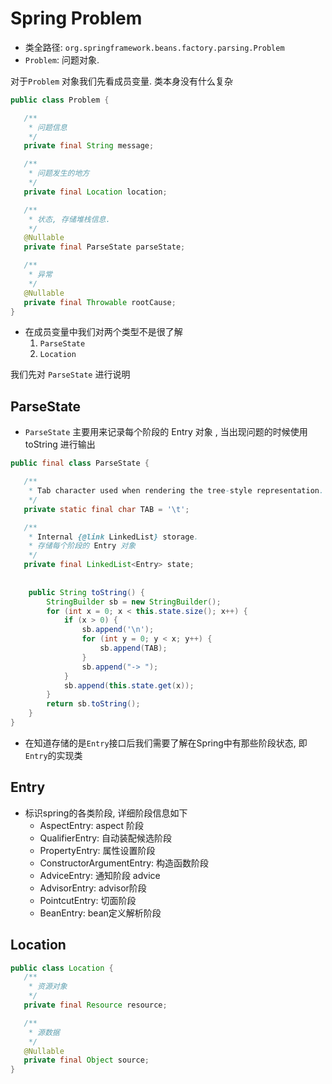 # Spring Problem
- 类全路径: `org.springframework.beans.factory.parsing.Problem`
- `Problem`: 问题对象. 



对于`Problem` 对象我们先看成员变量. 类本身没有什么复杂





```java
public class Problem {

   /**
    * 问题信息
    */
   private final String message;

   /**
    * 问题发生的地方
    */
   private final Location location;

   /**
    * 状态, 存储堆栈信息. 
    */
   @Nullable
   private final ParseState parseState;

   /**
    * 异常
    */
   @Nullable
   private final Throwable rootCause;
}
```





- 在成员变量中我们对两个类型不是很了解
  1. `ParseState`
  2. `Location`



我们先对 `ParseState` 进行说明



## ParseState



- `ParseState` 主要用来记录每个阶段的 Entry 对象 , 当出现问题的时候使用 toString 进行输出



```java
public final class ParseState {

   /**
    * Tab character used when rendering the tree-style representation.
    */
   private static final char TAB = '\t';

   /**
    * Internal {@link LinkedList} storage.
    * 存储每个阶段的 Entry 对象
    */
   private final LinkedList<Entry> state;
    
    
    public String toString() {
		StringBuilder sb = new StringBuilder();
		for (int x = 0; x < this.state.size(); x++) {
			if (x > 0) {
				sb.append('\n');
				for (int y = 0; y < x; y++) {
					sb.append(TAB);
				}
				sb.append("-> ");
			}
			sb.append(this.state.get(x));
		}
		return sb.toString();
	}
}
```



- 在知道存储的是`Entry`接口后我们需要了解在Spring中有那些阶段状态, 即`Entry`的实现类



## Entry

- 标识spring的各类阶段, 详细阶段信息如下
  - AspectEntry: aspect 阶段
  - QualifierEntry: 自动装配候选阶段
  - PropertyEntry: 属性设置阶段
  - ConstructorArgumentEntry: 构造函数阶段
  - AdviceEntry: 通知阶段 advice
  - AdvisorEntry: advisor阶段
  - PointcutEntry: 切面阶段
  - BeanEntry: bean定义解析阶段









## Location





```java
public class Location {
   /**
    * 资源对象
    */
   private final Resource resource;

   /**
    * 源数据
    */
   @Nullable
   private final Object source;
}
```